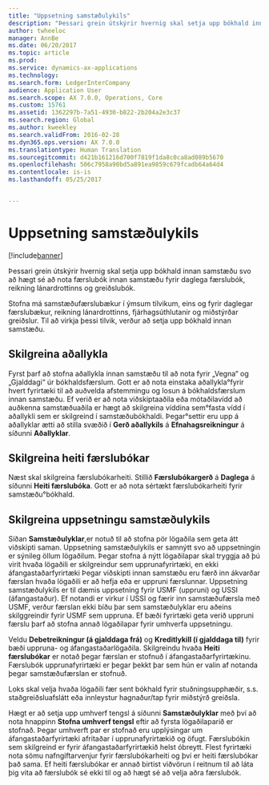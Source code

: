 ```yaml
---
title: "Uppsetning samstæðulykils"
description: "Þessari grein útskýrir hvernig skal setja upp bókhald innan samstæðu svo að hægt sé að nota færslubók innan samstæðu fyrir daglega færslubók, reikning lánardrottinns og greiðslubók."
author: twheeloc
manager: AnnBe
ms.date: 06/20/2017
ms.topic: article
ms.prod: 
ms.service: dynamics-ax-applications
ms.technology: 
ms.search.form: LedgerInterCompany
audience: Application User
ms.search.scope: AX 7.0.0, Operations, Core
ms.custom: 15761
ms.assetid: 1362297b-7a51-4930-b822-2b204a2e3c37
ms.search.region: Global
ms.author: kweekley
ms.search.validFrom: 2016-02-28
ms.dyn365.ops.version: AX 7.0.0
ms.translationtype: Human Translation
ms.sourcegitcommit: d421b161216d700f7819f1da8c0ca8ad089b5670
ms.openlocfilehash: 506c7958a90bd5a891ea9859c679fcadb64a64d4
ms.contentlocale: is-is
ms.lasthandoff: 05/25/2017


---
```


# <a name="intercompany-accounting-setup"></a>Uppsetning samstæðulykils

[!include[banner](../includes/banner.md)]


Þessari grein útskýrir hvernig skal setja upp bókhald innan samstæðu svo að hægt sé að nota færslubók innan samstæðu fyrir daglega færslubók, reikning lánardrottinns og greiðslubók.

Stofna má samstæðufærslubækur í ýmsum tilvikum, eins og fyrir daglegar færslubækur,  reikning lánardrottinns, fjárhagsúthlutanir og miðstýrðar greiðslur. Til að virkja þessi tilvik, verður að setja upp bókhald innan samstæðu.

## <a name="define-main-accounts"></a>Skilgreina aðallykla
Fyrst þarf að stofna aðallykla innan samstæðu til að nota fyrir „Vegna“ og „Gjalddagi“ úr bókhaldsfærslum. Gott er að nota einstaka aðallykla°fyrir hvert fyrirtæki til að auðvelda afstemmingu og losun á bókhaldsfærslum innan samstæðu. Ef verið er að nota viðskiptaaðila eða mótaðilavídd að auðkenna samstæðuaðila er hægt að skilgreina víddina sem°fasta vídd í aðallykli sem er skilgreind í samstæðubókhaldi. Þegar°settir eru upp á aðallyklar ætti að stilla svæðið í **Gerð aðallykils** á **Efnahagsreikningur** á síðunni **Aðallyklar**.

## <a name="define-journal-names"></a>Skilgreina heiti færslubókar
Næst skal skilgreina færslubókarheiti. Stillið **Færslubókargerð** á **Daglega** á síðunni **Heiti færslubóka**. Gott er að nota sértækt færslubókarheiti fyrir samstæðu°bókhald.

## <a name="define-intercompany-accounting-setup"></a>Skilgreina uppsetningu samstæðulykils
Síðan **Samstæðulyklar**,er notuð til að stofna pör lögaðila sem geta átt viðskipti saman. Uppsetning samstæðulykils er samnýtt svo að uppsetningin er sýnileg öllum lögaðilum. Þegar stofna á nýtt lögaðilapar skal tryggja að þú virit hvaða lögaðili er skilgreindur sem upprunafyrirtæki, en ekki áfangastaðarfyrirtæki Þegar viðskipti innan samstæðu eru færð inn ákvarðar færslan hvaða lögaðili er að hefja eða er uppruni færslunnar. Uppsetning samstæðulykils er til dæmis uppsetning fyrir USMF (uppruni) og USSI (áfangastaður). Ef notandi er virkur í USSI og færir inn samstæðufærsla með USMF, verður færslan ekki bíðu þar sem samstæðulyklar eru aðeins skilggreindir fyrir USMF sem uppruna. Ef bæði fyrirtæki geta verið uppruni færslu þarf að stofna annað lögaðilapar fyrir umhverfa uppsetningu. 

Veldu **Debetreikningur (á gjalddaga frá)** og **Kreditlykill (í gjalddaga til)** fyrir bæði uppruna- og áfangastaðarlögaðila. Skilgreindu hvaða **Heiti færslubókar** er notað þegar færslan er stofnuð í áfangastaðarfyrirtækinu. Færslubók upprunafyrirtæki er þegar þekkt þar sem hún er valin af notanda þegar samstæðufærslan er stofnuð. 

Loks skal velja hvaða lögaðili fær sent bókhald fyrir stuðningsupphæðir, s.s. staðgreiðsluafslátt eða innleystur hagnaður/tap fyrir miðstýrð greiðsla. 

Hægt er að setja upp umhverf tengsl á síðunni **Samstæðulyklar** með því að nota hnappinn **Stofna umhverf tengsl** eftir að fyrsta lögaðilaparið er stofnað. Þegar umhverft par er stofnað  eru upplýsingar um áfangastaðarfyrirtæki afritaðar í upprunafyrirtækið og öfugt. Færslubókin sem skilgreind er fyrir áfangastaðarfyrirtækið helst óbreytt. Flest fyrirtæki nota sömu nafngiftarvenjur fyrir færslubókarheiti og því er heiti færslubókar það sama. Ef heiti færslubókar er annað birtist viðvörun í reitnum til að láta þig vita að færslubók sé ekki til og að hægt sé að velja aðra færslubók.




